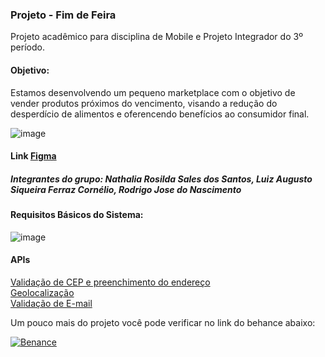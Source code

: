 ### Projeto - Fim de Feira

Projeto acadêmico para disciplina de Mobile e Projeto Integrador do 3º período.

#### Objetivo:
Estamos desenvolvendo um pequeno marketplace com o objetivo de vender produtos próximos do vencimento, visando a redução do desperdício de alimentos e oferencendo benefícios ao consumidor final.

![image](https://github.com/user-attachments/assets/05a0d282-15a9-473a-8fb7-4dcc5a438fcd)

#### Link [Figma](https://www.figma.com/design/VbEkkQXMi8SjH7VkcakTX7/Fim-de-Feira---Android?node-id=0-1&node-type=canvas&t=dpaC9scdSD1jIgMx-0)

##### Integrantes do grupo: Nathalia Rosilda Sales dos Santos, Luiz Augusto Siqueira Ferraz Cornélio, Rodrigo Jose do Nascimento

#### Requisitos Básicos do Sistema:
![image](https://github.com/user-attachments/assets/e956433f-2a23-422c-9873-8a1fd0e6dac0)

#### APIs
[Validação de CEP e preenchimento do endereço](https://www.gov.br/conecta/catalogo/apis/cep-codigo-de-enderecamento-postal/swagger-json/swagger_view#section/Campos-retornados) <br>
[Geolocalização](https://app.abstractapi.com/api/ip-geolocation/tester)<br>
[Validação de E-mail](https://app.abstractapi.com/api/email-validation/tester)

Um pouco mais do projeto você pode verificar no link do behance abaixo:

[![Benance](  https://img.shields.io/badge/-Behance-blue?style=for-the-badge&logo=behance&logoColor=white)](https://www.behance.net/gallery/172145347/Projeto-Academico-Fim-de-Feira)
